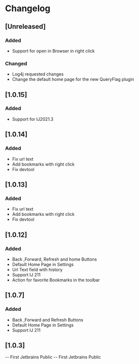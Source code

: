 # Changelog

## [Unreleased]
### Added
- Support for open in Browser in right click

### Changed
- Log4j requested changes 
- Change the default home page for the new QueryFlag plugin

## [1.0.15]
### Added
- Support for IJ2021.3

## [1.0.14]
### Added
- Fix url text
- Add bookmarks with right click
- Fix devtool

## [1.0.13]
### Added
- Fix url text
- Add bookmarks with right click
- Fix devtool

## [1.0.12]
### Added
- Back ,Forward, Refresh and home Buttons
- Default Home Page in Settings
- Url Text field with history
- Support IJ 211
- Action for favorite Bookmarks in the toolbar

## [1.0.7]
### Added
- Back ,Forward and Refresh Buttons
- Default Home Page in Settings 
- Support IJ 211

## [1.0.3]
-- First Jetbrains Public
-- First Jetbrains Public